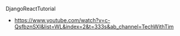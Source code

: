 DjangoReactTutorial

- https://www.youtube.com/watch?v=c-QsfbznSXI&list=WL&index=2&t=333s&ab_channel=TechWithTim
